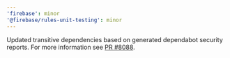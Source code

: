 ```yaml
---
'firebase': minor
'@firebase/rules-unit-testing': minor
---
```


Updated transitive dependencies based on generated dependabot security reports. For more information see [PR #8088](https://github.com/firebase/firebase-js-sdk/pull/8088/files).
